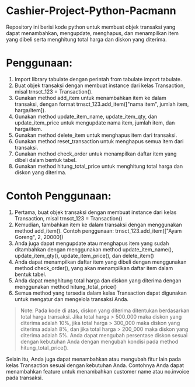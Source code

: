 # Cashier-Project-Python-Pacmann
Repository ini berisi kode python untuk membuat objek transaksi yang dapat menambahkan, mengupdate, menghapus, dan menampilkan item yang dibeli serta menghitung total harga dan diskon yang diterima.

# Penggunaan:

1. Import library tabulate dengan perintah from tabulate import tabulate.
2. Buat objek transaksi dengan membuat instance dari kelas Transaction, misal trnsct_123 = Transaction().
3. Gunakan method add_item untuk menambahkan item ke dalam transaksi, dengan format trnsct_123.add_item(["nama item", jumlah item, harga/item]).
4. Gunakan method update_item_name, update_item_qty, dan update_item_price untuk mengupdate nama item, jumlah item, dan harga/item.
5. Gunakan method delete_item untuk menghapus item dari transaksi.
6. Gunakan method reset_transaction untuk menghapus semua item dari transaksi.
7. Gunakan method check_order untuk menampilkan daftar item yang dibeli dalam bentuk tabel.
8. Gunakan method hitung_total_price untuk menghitung total harga dan diskon yang diterima.

# Contoh Penggunaan:

1. Pertama, buat objek transaksi dengan membuat instance dari kelas Transaction, misal trnsct_123 = Transaction()
2. Kemudian, tambahkan item ke dalam transaksi dengan menggunakan method add_item(). Contoh penggunaan: trnsct_123.add_item(["Ayam Goreng", 2, 20000])
3. Anda juga dapat mengupdate atau menghapus item yang sudah ditambahkan dengan menggunakan method update_item_name(), update_item_qty(), update_item_price(), dan delete_item()
4. Anda dapat menampilkan daftar item yang dibeli dengan menggunakan method check_order(), yang akan menampilkan daftar item dalam bentuk tabel.
5. Anda dapat menghitung total harga dan diskon yang diterima dengan menggunakan method hitung_total_price()
6. Semua method yang tersedia dalam kelas Transaction dapat digunakan untuk mengatur dan mengelola transaksi Anda.

> Note: Pada kode di atas, diskon yang diterima ditentukan berdasarkan total harga transaksi. Jika total harga > 500_000 maka diskon yang diterima adalah 10%, jika total harga > 300_000 maka diskon yang diterima adalah 8%, dan jika total harga > 200_000 maka diskon yang diterima adalah 5%. Anda dapat mengubah persentase diskon sesuai dengan kebutuhan Anda dengan mengubah kondisi pada method hitung_total_price().

Selain itu, Anda juga dapat menambahkan atau mengubah fitur lain pada kelas Transaction sesuai dengan kebutuhan Anda. Contohnya Anda dapat menambahkan feature untuk menambahkan customer name atau no.invoice pada transaksi.
